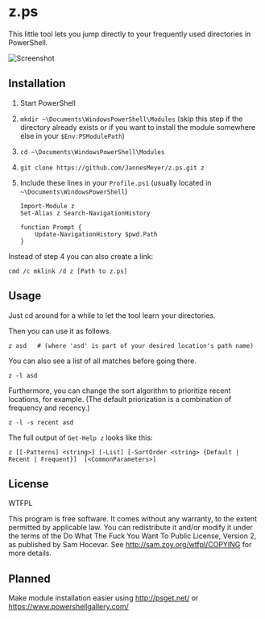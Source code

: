 z.ps
====

This little tool lets you jump directly to your frequently used directories in PowerShell.

![Screenshot](http://i.imgur.com/V2XR0.png)


Installation
------------

 1. Start PowerShell

 2. `mkdir ~\Documents\WindowsPowerShell\Modules`
(skip this step if the directory already exists or if you want to install the module somewhere else in your `$Env:PSModulePath`)

 3. `cd ~\Documents\WindowsPowerShell\Modules`

 4. `git clone https://github.com/JannesMeyer/z.ps.git z`

 5. Include these lines in your `Profile.ps1` (usually located in `~\Documents\WindowsPowerShell`)

		Import-Module z
		Set-Alias z Search-NavigationHistory

		function Prompt {
			Update-NavigationHistory $pwd.Path
		}


Instead of step 4 you can also create a link:

	cmd /c mklink /d z [Path to z.ps]


Usage
-----

Just cd around for a while to let the tool learn your directories.

Then you can use it as follows.

	z asd   # (where 'asd' is part of your desired location's path name)

You can also see a list of all matches before going there.

	z -l asd

Furthermore, you can change the sort algorithm to prioritize recent locations, for example. (The default priorization is a combination of frequency and recency.)

	z -l -s recent asd

The full output of `Get-Help z` looks like this:

	z [[-Patterns] <string>] [-List] [-SortOrder <string> {Default | Recent | Frequent}]  [<CommonParameters>]


License
-------

WTFPL

This program is free software. It comes without any warranty, to the extent permitted by applicable law. You can redistribute it and/or modify it under the terms of the Do What The Fuck You Want To Public License, Version 2, as published by Sam Hocevar. See http://sam.zoy.org/wtfpl/COPYING for more details.


Planned
-------

Make module installation easier using http://psget.net/ or https://www.powershellgallery.com/
